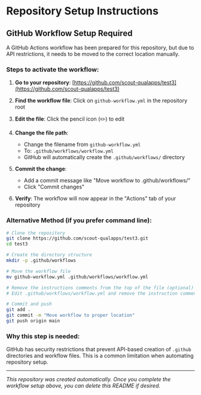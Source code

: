 # Repository Setup Instructions

## GitHub Workflow Setup Required

A GitHub Actions workflow has been prepared for this repository, but due to API restrictions, it needs to be moved to the correct location manually.

### Steps to activate the workflow:

1. **Go to your repository**: [https://github.com/scout-qualapps/test3](https://github.com/scout-qualapps/test3)

2. **Find the workflow file**: Click on `github-workflow.yml` in the repository root

3. **Edit the file**: Click the pencil icon (✏️) to edit

4. **Change the file path**: 
   - Change the filename from `github-workflow.yml` 
   - To: `.github/workflows/workflow.yml`
   - GitHub will automatically create the `.github/workflows/` directory

5. **Commit the change**: 
   - Add a commit message like "Move workflow to .github/workflows/"
   - Click "Commit changes"

6. **Verify**: The workflow will now appear in the "Actions" tab of your repository

### Alternative Method (if you prefer command line):

```bash
# Clone the repository
git clone https://github.com/scout-qualapps/test3.git
cd test3

# Create the directory structure
mkdir -p .github/workflows

# Move the workflow file
mv github-workflow.yml .github/workflows/workflow.yml

# Remove the instructions comments from the top of the file (optional)
# Edit .github/workflows/workflow.yml and remove the instruction comments

# Commit and push
git add .
git commit -m "Move workflow to proper location"
git push origin main
```

### Why this step is needed:

GitHub has security restrictions that prevent API-based creation of `.github` directories and workflow files. This is a common limitation when automating repository setup.

---

*This repository was created automatically. Once you complete the workflow setup above, you can delete this README if desired.*
